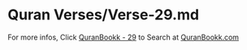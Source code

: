 # Quran Verses/Verse-29.md 

For more infos, Click [QuranBookk - 29](https://www.quranbookk.com/quran/search?q=29) to Search at [QuranBookk.com](http://quranbookk.com/)